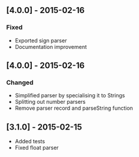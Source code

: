 ## [4.0.0] - 2015-02-16
### Fixed
* Exported sign parser
* Documentation improvement

## [4.0.0] - 2015-02-16
### Changed
* Simplified parser by specialising it to Strings
* Splitting out number parsers
* Remove parser record and parseString function

## [3.1.0] - 2015-02-15
* Added tests
* Fixed float parser

